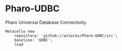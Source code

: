 # Pharo-UDBC
Pharo Universal Database Connectivity


```Smalltalk
Metacello new 
	repository: 'github://astares/Pharo-UDBC/src';
	baseline: 'UDBC';
	load
```
